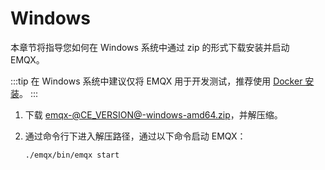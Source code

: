 # Windows

本章节将指导您如何在 Windows 系统中通过 zip 的形式下载安装并启动 EMQX。

:::tip
在 Windows 系统中建议仅将 EMQX 用于开发测试，推荐使用 [Docker 安装](./install-docker.md)。
:::

1. 下载 [emqx-@CE_VERSION@-windows-amd64.zip](https://www.emqx.com/zh/downloads/broker/@CE_VERSION@/emqx-@CE_VERSION@-windows-amd64.zip)，并解压缩。

2. 通过命令行下进入解压路径，通过以下命令启动 EMQX：

   ```
   ./emqx/bin/emqx start
   ```

   

